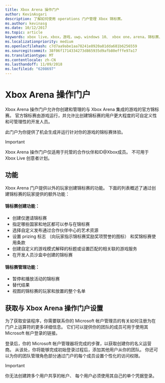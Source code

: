 ```yaml
---
title: Xbox Arena 操作门户
author: KevinAsgari
description: 了解如何使用 operations 门户管理 Xbox 锦标赛。
ms.author: kevinasg
ms.date: 10/12/2017
ms.topic: article
keywords: xbox live，xbox，游戏，uwp，windows 10、 xbox one，arena，锦标赛、 操作，门户
ms.localizationpriority: medium
ms.openlocfilehash: c7d7aa9abe1aa78241e8920a81dda681b6256559
ms.sourcegitcommit: 38f06f1714334273d865935d9afb80efffe97a17
ms.translationtype: MT
ms.contentlocale: zh-CN
ms.lasthandoff: 11/09/2018
ms.locfileid: "6208697"
---
```

# <a name="xbox-arena-operations-portal"></a>Xbox Arena 操作门户



Xbox Arena 操作门户允许你创建和管理的与 Xbox Arena 集成的游戏的官方锦标赛。 官方锦标赛由游戏运行，并允许比创建锦标赛的用户更大程度的可自定义性和可管理性的开发人员。

此门户为你提供了机会生成并运行针对你的游戏的锦标赛体验。

> [!IMPORTANT]  
> Xbox Arena 操作门户仅适用于托管的合作伙伴和ID@Xbox成员。 不可用于 Xbox Live 创意者计划。

## <a name="features"></a>功能

Xbox Arena 门户提供以外的玩家创建锦标赛的功能。 下面的列表概述了通过创建锦标赛的玩家提供的额外功能：

#### <a name="tournament-creation-features"></a>锦标赛创建功能：

* 创建仅邀请锦标赛
* 指定哪些国家和地区都可以参与在锦标赛
* 选择自定义发布通过合作伙伴中心的艺术资源
* 设置 prizing 标志 （向玩家指示锦标赛奖励奖项赞誉的图标） 和奖锦标赛使用条款
* 创建自定义的游戏模式解释的标题或设置匹配的相关联的游戏服务
* 在开发人员沙盒中创建的锦标赛

#### <a name="tournament-management-features"></a>锦标赛管理功能：

* 暂停和播放活动的锦标赛
* 替代结果
* 视图的锦标赛的玩家和放置的整个名单

## <a name="get-setup-with-the-xbox-arena-operations-portal"></a>获取与 Xbox Arena 操作门户设置

为了获取安装程序，你需要联系你的 Microsoft 帐户管理员的有关如何注册为在门户上运算符的更多详细信息。 它们可以提供你的团队的成员可用于使用其 Microsoft 帐户登录的链接。

登录后，你的 Microsoft 帐户管理器将完成的步骤，以获取创建你的名义运营商。 从该处，你将能够完成初始登录过程后，添加其他用户从你的团队。 你还可以为你的团队管理角色部分通过门户的每个成员设置个性化的访问权限。

> [!IMPORTANT]  
> 你无法创建跨多个用户共享的帐户、 每个用户必须使用其自己的单个凭据登录。
